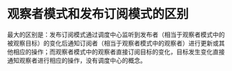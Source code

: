 # 观察者模式和发布订阅模式的区别

最大的区别是：发布订阅模式通过调度中心监听到发布者（相当于观察者模式中的被观察目标）的变化后通知订阅者（相当于观察者模式中的观察者）进行更新或其他相应的操作；而观察者模式中的观察者直接订阅目标的变化，目标发生变化直接通知观察者进行相应的操作，没有调度中心的概念。
